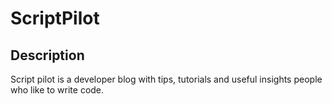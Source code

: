 # ScriptPilot

## Description
Script pilot is a developer blog with tips, tutorials and useful insights people who like to write code.
